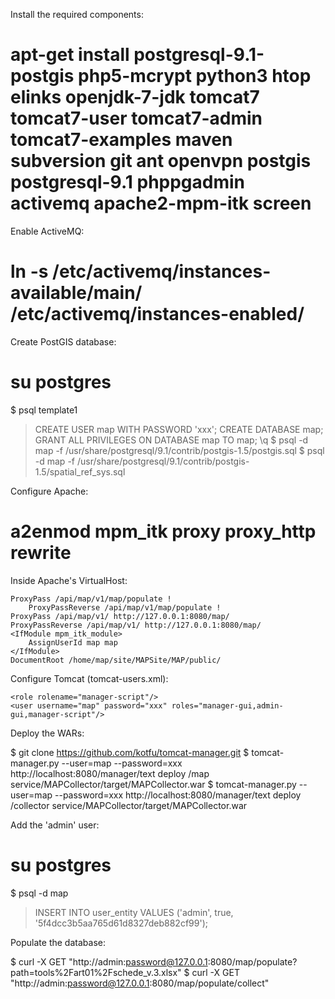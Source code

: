 Install the required components:

# apt-get install postgresql-9.1-postgis php5-mcrypt python3 htop elinks openjdk-7-jdk tomcat7 tomcat7-user tomcat7-admin tomcat7-examples maven subversion git ant openvpn postgis postgresql-9.1 phppgadmin activemq apache2-mpm-itk screen 

Enable ActiveMQ:

# ln -s /etc/activemq/instances-available/main/ /etc/activemq/instances-enabled/

Create PostGIS database:

# su postgres
$ psql template1
> CREATE USER map WITH PASSWORD 'xxx';
> CREATE DATABASE map;
> GRANT ALL PRIVILEGES ON DATABASE map TO map;
> \q
$ psql -d map -f /usr/share/postgresql/9.1/contrib/postgis-1.5/postgis.sql
$ psql -d map -f /usr/share/postgresql/9.1/contrib/postgis-1.5/spatial_ref_sys.sql

Configure Apache:

# a2enmod mpm_itk proxy proxy_http rewrite

Inside Apache's VirtualHost:

	ProxyPass /api/map/v1/map/populate !
        ProxyPassReverse /api/map/v1/map/populate !
	ProxyPass /api/map/v1/ http://127.0.0.1:8080/map/
	ProxyPassReverse /api/map/v1/ http://127.0.0.1:8080/map/
	<IfModule mpm_itk_module>
		AssignUserId map map
	</IfModule>
	DocumentRoot /home/map/site/MAPSite/MAP/public/

Configure Tomcat (tomcat-users.xml):

	<role rolename="manager-script"/>
	<user username="map" password="xxx" roles="manager-gui,admin-gui,manager-script"/>

Deploy the WARs:

$ git clone https://github.com/kotfu/tomcat-manager.git
$ tomcat-manager.py --user=map --password=xxx http://localhost:8080/manager/text deploy /map service/MAPCollector/target/MAPCollector.war
$ tomcat-manager.py --user=map --password=xxx http://localhost:8080/manager/text deploy /collector service/MAPCollector/target/MAPCollector.war

Add the 'admin' user:

# su postgres
$ psql -d map
> INSERT INTO user_entity VALUES ('admin', true, '5f4dcc3b5aa765d61d8327deb882cf99');

Populate the database:

$ curl -X GET "http://admin:password@127.0.0.1:8080/map/populate?path=tools%2Fart01%2Fschede_v.3.xlsx" 
$ curl -X GET "http://admin:password@127.0.0.1:8080/map/populate/collect"
